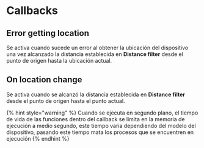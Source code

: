 # Callbacks

## Error getting location

Se activa cuando sucede un error al obtener la ubicación del dispositivo una vez alcanzado la distancia establecida en **Distance filter** desde el punto de origen hasta la ubicación actual.

## On location change

Se activa cuando se alcanzó la distancia establecida en **Distance filter** desde el punto de origen hasta el punto actual.

{% hint style="warning" %}
Cuando se ejecuta en segundo plano, el tiempo de vida de las funciones dentro del callback se limita en la memoria de ejecución a medio segundo, este tiempo varia dependiendo del modelo del dispositivo, pasando este tiempo mata los procesos que se encuentren en ejecución
{% endhint %}

